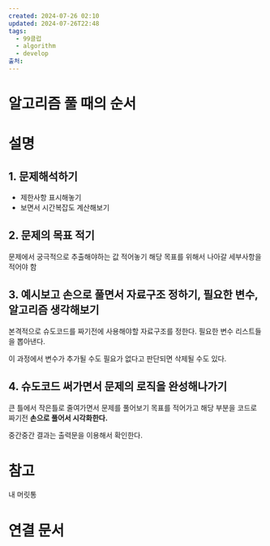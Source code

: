 ```yaml
---
created: 2024-07-26 02:10
updated: 2024-07-26T22:48
tags:
  - 99클럽
  - algorithm
  - develop
출처: 
---
```

# 알고리즘 풀 때의 순서

# 설명

## 1. 문제해석하기
- 제한사항 표시해놓기
- 보면서 시간복잡도 계산해보기

## 2. 문제의 목표 적기
문제에서 궁극적으로 추출해야하는 값 적어놓기 
해당 목표를 위해서 나아갈 세부사항을 적어야 함

## 3. 예시보고 손으로 풀면서 자료구조 정하기, 필요한 변수, 알고리즘 생각해보기
본격적으로 슈도코드를 짜기전에 사용해야할 자료구조를 정한다.
필요한 변수 리스트들을 뽑아낸다.

이 과정에서 변수가 추가될 수도 필요가 없다고 판단되면 삭제될 수도 있다.

## 4. 슈도코드 써가면서 문제의 로직을 완성해나가기
큰 틀에서 작은틀로 줄여가면서 문제를 풀어보기 
목표를 적어가고 해당 부분을 코드로 짜기전 **손으로 풀어서 시각화한다.** 


중간중간 결과는 출력문을 이용해서 확인한다.


# 참고
내 머릿통
# 연결 문서


